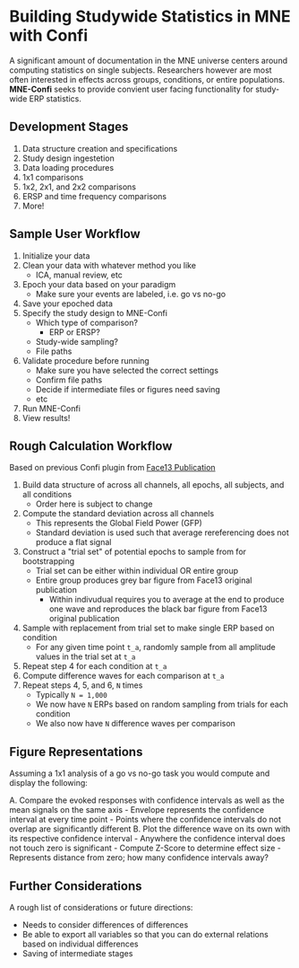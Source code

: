 # Building Studywide Statistics in MNE with Confi

A significant amount of documentation in the MNE universe centers around computing statistics on single subjects. Researchers however are most often interested in effects across groups, conditions, or entire populations. **MNE-Confi** seeks to provide convient user facing functionality for study-wide ERP statistics.

## Development Stages

1. Data structure creation and specifications
2. Study design ingestetion
3. Data loading procedures
4. 1x1 comparisons
5. 1x2, 2x1, and 2x2 comparisons
6. ERSP and time frequency comparisons
7. More!

## Sample User Workflow

1. Initialize your data
2. Clean your data with whatever method you like
    - ICA, manual review, etc
3. Epoch your data based on your paradigm
    - Make sure your events are labeled, i.e. go vs no-go
4. Save your epoched data
5. Specify the study design to MNE-Confi
    - Which type of comparison?
      - ERP or ERSP?
    - Study-wide sampling?
    - File paths
6. Validate procedure before running
    - Make sure you have selected the correct settings
    - Confirm file paths
    - Decide if intermediate files or figures need saving
    - etc
7. Run MNE-Confi
8. View results!

## Rough Calculation Workflow

Based on previous Confi plugin from [Face13 Publication](https://jov.arvojournals.org/article.aspx?articleid=2121634)

1. Build data structure of across all channels, all epochs, all subjects, and all conditions
    - Order here is subject to change
2. Compute the standard deviation across all channels 
    - This represents the Global Field Power (GFP)
    - Standard deviation is used such that average rereferencing does not produce a flat signal
3. Construct a "trial set" of potential epochs to sample from for bootstrapping
    - Trial set can be either within individual OR entire group 
    - Entire group produces grey bar figure from Face13 original publication
      - Within indivudual requires you to average at the end to produce one wave and reproduces the black bar figure from Face13 original publication
4. Sample with replacement from trial set to make single ERP based on condition
    - For any given time point `t_a`, randomly sample from all amplitude values in the trial set at `t_a`
5. Repeat step 4 for each condition at `t_a`
6. Compute difference waves for each comparison at `t_a`
7. Repeat steps 4, 5, and 6, `N` times
    - Typically `N = 1,000`
    - We now have `N` ERPs based on random sampling from trials for each condition
    - We also now have `N` difference waves per comparison

## Figure Representations

Assuming a 1x1 analysis of a go vs no-go task you would compute and display the following:

A. Compare the evoked responses with confidence intervals as well as the mean signals on the same axis
    - Envelope represents the confidence interval at every time point
    - Points where the confidence intervals do not overlap are significantly different
B. Plot the difference wave on its own with its respective confidence interval
    - Anywhere the confidence interval does not touch zero is significant
    - Compute Z-Score to determine effect size
      - Represents distance from zero; how many confidence intervals away?

## Further Considerations

A rough list of considerations or future directions:

- Needs to consider differences of differences
- Be able to export all variables so that you can do external relations based on individual differences
- Saving of intermediate stages
